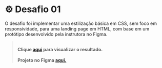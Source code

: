 # ⚙ Desafio 01
O desafio foi implementar uma estilização básica em CSS, sem foco em responsividade, para uma landing page em HTML, com base em um protótipo desenvolvido pela instrutora no Figma. </br>

></br>**Clique <a href="https://trilha-css-gg.netlify.app/" target="_blank">aqui</a> para visualizar o resultado.** </br>
></br>**Projeto no Figma <a href="https://www.figma.com/design/3PiokoJj9IhGDnNiWAJbz7/DIO---Desafio-01?node-id=2-6&node-type=frame&t=fMoAxuqXn3cFVQB1-0" target="_blank">aqui.</a>**
